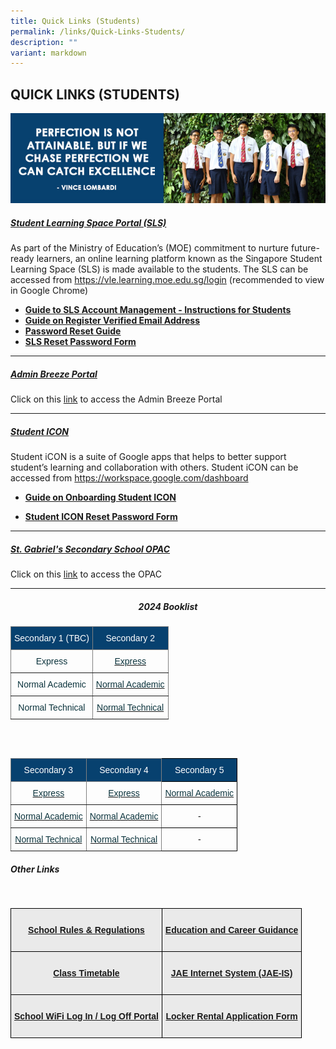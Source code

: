 ```yaml
---
title: Quick Links (Students)
permalink: /links/Quick-Links-Students/
description: ""
variant: markdown
---
```

## QUICK LINKS (STUDENTS)

![](/images/students%20link.jpg)

##### [Student Learning Space Portal (SLS)](https://vle.learning.moe.edu.sg/login)

As part of the Ministry of Education’s (MOE) commitment to nurture future-ready learners, an online learning platform known as the Singapore Student Learning Space (SLS) is made available to the students. The SLS can be accessed from https://vle.learning.moe.edu.sg/login
(recommended to view in Google Chrome)

*   **[Guide to SLS Account Management - Instructions for Students](/files/Links/Students/Guide%20to%20SLS%20Account%20Management%20–%20Instructions%20for%20Students.pdf)**
*   **[Guide on Register Verified Email Address](/files/Links/Students/User%20Guide%20-%20Register%20Verified%20Email%20Address.pdf)**
*   **[Password Reset Guide](/files/Links/Students/Password%20Reset%20Guide.pdf)**
*   **[SLS Reset Password Form](http://tinyurl.com/slsandiconresetpasswordform)**

---


##### [Admin Breeze Portal](https://lms.wizlearn.com/STGSS/login.aspx)
Click on this [link](https://stgabrielssec.adminbreeze.com/) to access the Admin Breeze Portal

---

##### [Student ICON](https://workspace.google.com/dashboard) 

Student iCON is a suite of Google apps that helps to better support student’s learning and collaboration with others. Student iCON can be accessed from https://workspace.google.com/dashboard

*   **[Guide on Onboarding Student ICON](/files/Links/Students/Onboard%20Student%20ICON%20Guide%20for%20School%20Website.pdf)**

*  **[Student ICON Reset Password Form](http://tinyurl.com/slsandiconresetpasswordform)**

---

##### [St. Gabriel's Secondary School OPAC](https://schoolibrary.moe.edu.sg/stgabrielssec)

Click on this [link](https://schoolibrary.moe.edu.sg/stgabrielssec) to access the OPAC

---


##### <center> 2024 Booklist </center>

<style type="text/css">
.tg  {border-collapse:collapse;border-spacing:0;}
.tg td{border-color:black;border-style:solid;border-width:1px;font-family:Arial, sans-serif;font-size:14px;
  overflow:hidden;padding:10px 5px;word-break:normal;}
.tg th{border-color:black;border-style:solid;border-width:1px;font-family:Arial, sans-serif;font-size:14px;
  font-weight:normal;overflow:hidden;padding:10px 5px;word-break:normal;}
.tg .tg-c3ow{border-color:inherit;text-align:center;vertical-align:top}
.tg .tg-qq4b{background-color:#07416f;border-color:inherit;color:#ffffff;text-align:center;vertical-align:top}
</style>
<table class="tg">
<thead>
  <tr>
    <th class="tg-qq4b">Secondary 1 (TBC) </th>
    <th class="tg-qq4b">Secondary 2</th>
  </tr>
</thead>
<tbody>
  <tr>
    <td class="tg-c3ow"><span style="text-decoration:none;color:#0C343D">Express</span></td>
    <td class="tg-c3ow"><a href="/files/Links/Students/sec%202%20express.pdf"><span style="text-decoration:none;color:#0C343D">Express</span></a><br></td>
  </tr>
  <tr>
    <td class="tg-c3ow"><span style="text-decoration:none;color:#0C343D">Normal Academic</span></td>
    <td class="tg-c3ow"><a href="/files/Links/Students/sec%202%20normal%20academic.pdf"><span style="text-decoration:none;color:#0C343D">Normal Academic</span></a><br></td>
  </tr>
  <tr>
    <td class="tg-c3ow"><span style="text-decoration:none;color:#0C343D">Normal Technical</span></td>
    <td class="tg-c3ow"><a href="/files/Links/Students/sec%202%20normal%20technical.pdf"><span style="text-decoration:none;color:#0C343D">Normal Technical</span></a></td>
  </tr>
</tbody>
</table>
<br>
<br>
<style type="text/css">
.tg  {border-collapse:collapse;border-spacing:0;}
.tg td{border-color:black;border-style:solid;border-width:1px;font-family:Arial, sans-serif;font-size:14px;
  overflow:hidden;padding:10px 5px;word-break:normal;}
.tg th{border-color:black;border-style:solid;border-width:1px;font-family:Arial, sans-serif;font-size:14px;
  font-weight:normal;overflow:hidden;padding:10px 5px;word-break:normal;}
.tg .tg-baqh{text-align:center;vertical-align:top}
.tg .tg-c3ow{border-color:inherit;text-align:center;vertical-align:top}
.tg .tg-qq4b{background-color:#07416f;border-color:inherit;color:#ffffff;text-align:center;vertical-align:top}
.tg .tg-4aj6{background-color:#07416f;color:#ffffff;text-align:center;vertical-align:top}
</style>
<table class="tg">
<thead>
  <tr>
    <th class="tg-qq4b">Secondary 3 </th>
    <th class="tg-qq4b">Secondary 4</th>
    <th class="tg-4aj6">Secondary 5</th>
  </tr>
</thead>
<tbody>
  <tr>
    <td class="tg-c3ow"><a href="/files/Links/Students/sec%203%20express.pdf"><span style="text-decoration:none;color:#0C343D">Express</span></a></td>
    <td class="tg-c3ow"><a href="/files/Links/Students/2023%20Booklist/4E.pdf"><span style="text-decoration:none;color:#0C343D">Express</span></a><br></td>
    <td class="tg-baqh"><a href="/files/Links/Students/2023%20Booklist/5NA.pdf"><span style="text-decoration:none;color:#0C343D">Normal Academic</span></a><br></td>
  </tr>
  <tr>
    <td class="tg-c3ow"><a href="/files/Links/Students/2023%20Booklist/3NA.pdf"><span style="text-decoration:none;color:#0C343D">Normal Academic</span></a></td>
    <td class="tg-c3ow"><a href="/files/Links/Students/2023%20Booklist/4NA.pdf"><span style="text-decoration:none;color:#0C343D">Normal Academic</span></a><br></td>
    <td class="tg-baqh">-</td>
  </tr>
  <tr>
    <td class="tg-c3ow"><a href="/files/Links/Students/2023%20Booklist/3NT.pdf"><span style="text-decoration:none;color:#0C343D">Normal Technical</span></a></td>
    <td class="tg-c3ow"><a href="/files/Links/Students/2023%20Booklist/4NT.pdf"><span style="text-decoration:none;color:#0C343D">Normal Technical</span></a></td>
    <td class="tg-baqh">-</td>
  </tr>
</tbody>
</table>




##### Other Links

<style type="text/css">
.tg  {border-collapse:collapse;border-spacing:0;}
.tg td{border-color:black;border-style:solid;border-width:1px;font-family:Arial, sans-serif;font-size:14px;
  overflow:hidden;padding:10px 5px;word-break:normal;}
.tg th{border-color:black;border-style:solid;border-width:1px;font-family:Arial, sans-serif;font-size:14px;
  font-weight:normal;overflow:hidden;padding:10px 5px;word-break:normal;}
.tg .tg-n4qt{background-color:#EAEAEA;color:#222;font-weight:bold;text-align:center;vertical-align:top}
.tg .tg-dwlh{background-color:#B0B0B0;color:#222;font-weight:bold;text-align:center;vertical-align:middle}
.tg .tg-otbs{background-color:#EAEAEA;color:#0C343D;font-weight:bold;text-align:center;vertical-align:top}
.tg .tg-ku5w{background-color:#EAEAEA;color:#222;text-align:center;vertical-align:middle}
</style>

<br>

<style type="text/css">
.tg  {border-collapse:collapse;border-spacing:0;}
.tg td{border-color:black;border-style:solid;border-width:1px;font-family:Arial, sans-serif;font-size:14px;
  overflow:hidden;padding:10px 5px;word-break:normal;}
.tg th{border-color:black;border-style:solid;border-width:1px;font-family:Arial, sans-serif;font-size:14px;
  font-weight:normal;overflow:hidden;padding:10px 5px;word-break:normal;}
.tg .tg-n4qt{background-color:#EAEAEA;color:#222;font-weight:bold;text-align:center;vertical-align:top}
.tg .tg-ii8k{background-color:#EAEAEA;color:#222;text-align:center;vertical-align:top}
.tg .tg-otbs{background-color:#EAEAEA;color:#0C343D;font-weight:bold;text-align:center;vertical-align:top}
</style>

<table class="tg">
  <thead>
    <tr>
      <th class="tg-otbs">
        <br>
        <a href="(/files/Links/Students/School%20Rules%20and%20Regulation%202023.pdf)">School Rules &amp; Regulations</a><br>
      </th>
      <th class="tg-n4qt">
        <br>
        <a href="https://www.myskillsfuture.gov.sg/content/student/en/secondary.html">Education and Career Guidance</a><br>
        <br>
      </th>
    </tr>
  </thead>
  <tbody>
    <tr>
      <td class="tg-n4qt">
        <br>
        <a href="https://sgss.edupage.org/timetable/">Class Timetable</a><br>
        <br>
      </td>
      <td class="tg-otbs">
        <br>
        <a href="https://www.moe.gov.sg/education/admissions/jae/">JAE Internet System (JAE-IS)</a><br>
        <br>
      </td>
    </tr>
    <tr>
      <td class="tg-n4qt">
        <br>
  <a href="http://portal.swn.moe.edu.sg/">School WiFi Log In / Log Off Portal</a><br>
        <br>
      </td>
      <td class="tg-otbs">
        <br>
        <a href="/files/Links/Students/Locker%20Rental%20Application%20Form.pdf">Locker Rental Application Form</a><br>
        <br>
      </td>
    </tr>
  </tbody>
</table>
